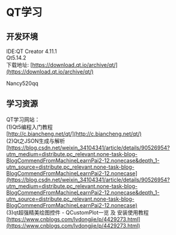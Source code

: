 # QT学习  
 
## 开发环境

IDE:QT Creator 4.11.1  
Qt5.14.2  
下载地址: [https://download.qt.io/archive/qt/](https://download.qt.io/archive/qt/)  

Nancy520qq
  
## 学习资源

QT学习网站：  
(1)Qt5编程入门教程  
  [http://c.biancheng.net/qt/](http://c.biancheng.net/qt/)   
(2)Qt之JSON生成与解析  
  [https://blog.csdn.net/weixin_34104341/article/details/90526954?utm_medium=distribute.pc_relevant.none-task-blog-BlogCommendFromMachineLearnPai2-12.nonecase&depth_1-utm_source=distribute.pc_relevant.none-task-blog-BlogCommendFromMachineLearnPai2-12.nonecase](https://blog.csdn.net/weixin_34104341/article/details/90526954?utm_medium=distribute.pc_relevant.none-task-blog-BlogCommendFromMachineLearnPai2-12.nonecase&depth_1-utm_source=distribute.pc_relevant.none-task-blog-BlogCommendFromMachineLearnPai2-12.nonecase)  
(3)qt超强精美绘图控件 - QCustomPlot一览 及 安装使用教程  
  [https://www.cnblogs.com/lvdongjie/p/4429273.html](https://www.cnblogs.com/lvdongjie/p/4429273.html)
